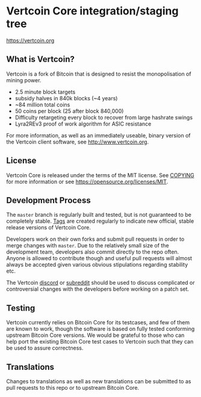 Vertcoin Core integration/staging tree
=====================================

https://vertcoin.org

What is Vertcoin?
----------------

Vertcoin is a fork of Bitcoin that is designed to resist the monopolisation of
mining power.
 - 2.5 minute block targets
 - subsidy halves in 840k blocks (~4 years)
 - ~84 million total coins
 - 50 coins per block (25 after block 840,000)
 - Difficulty retargeting every block to recover from large hashrate swings
 - Lyra2REv3 proof of work algorithm for ASIC resistance

For more information, as well as an immediately useable, binary version of
the Vertcoin client software, see http://www.vertcoin.org.

License
-------

Vertcoin Core is released under the terms of the MIT license. See [COPYING](COPYING) for more
information or see https://opensource.org/licenses/MIT.

Development Process
-------------------

The `master` branch is regularly built and tested, but is not guaranteed to be
completely stable. [Tags](https://github.com/vertcoin-project/vertcoin-core/tags) are created
regularly to indicate new official, stable release versions of Vertcoin Core.

Developers work on their own forks and submit pull requests in order to merge
changes with `master`. Due to the relatively small size of the development team,
developers also commit directly to the repo often. Anyone is allowed to contribute
though and useful pull requests will almost always be accepted given various
obvious stipulations regarding stability etc. 

The Vertcoin [discord](https://discord.gg/vertcoin) or [subreddit](https://reddit.com/r/vertcoin)
should be used to discuss complicated or controversial changes with the developers 
before working on a patch set.

Testing
-------

Vertcoin currently relies on Bitcoin Core for its testcases, and few of them are
known to work, though the software is based on fully tested conforming upstream 
Bitcoin Core versions. We would be grateful to those who can help port the existing
Bitcoin Core test cases to Vertcoin such that they can be used to assure correctness.

Translations
------------

Changes to translations as well as new translations can be submitted to as pull
requests to this repo or to upstream Bitcoin Core.